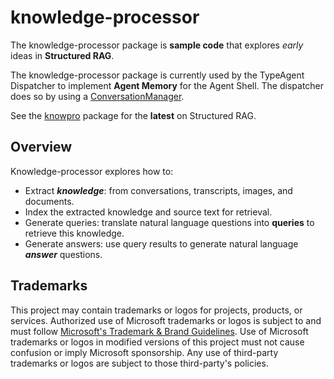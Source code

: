 # knowledge-processor

The knowledge-processor package is **sample code** that explores _early_ ideas in **Structured RAG**.

The knowledge-processor package is currently used by the TypeAgent Dispatcher to implement **Agent Memory** for the Agent Shell. The dispatcher does so by using a [ConversationManager](./src/conversation/conversationManager.ts).

See the [knowpro](../knowPro/README.md) package for the **latest** on Structured RAG.

## Overview

Knowledge-processor explores how to:

- Extract **_knowledge_**: from conversations, transcripts, images, and documents.
- Index the extracted knowledge and source text for retrieval.
- Generate queries: translate natural language questions into **queries** to retrieve this knowledge.
- Generate answers: use query results to generate natural language **_answer_** questions.

## Trademarks

This project may contain trademarks or logos for projects, products, or services. Authorized use of Microsoft
trademarks or logos is subject to and must follow
[Microsoft's Trademark & Brand Guidelines](https://www.microsoft.com/en-us/legal/intellectualproperty/trademarks/usage/general).
Use of Microsoft trademarks or logos in modified versions of this project must not cause confusion or imply Microsoft sponsorship.
Any use of third-party trademarks or logos are subject to those third-party's policies.
